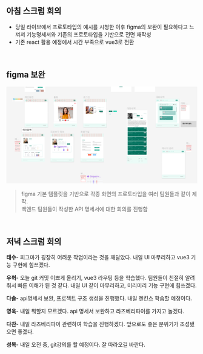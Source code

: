 <br>
</br>

## 아침 스크럼 회의
- 당일 라이브에서 프로토타입의 예시를 시청한 이후 figma의 보완이 필요하다고 느껴져 기능명세서와 기존의 프로토타입을 기반으로 전면 재작성
- 기존 react 활용 예정에서 시간 부족으로 vue3로 전환

<br>

## figma 보완
![이미지](image.png)
> figma 기본 템플릿을 기반으로 각종 화면의 프로토타입을 여러 팀원들과 같이 제작.  
> 백엔드 팀원들이 작성한 API 명세서에 대한 회의를 진행함

<br>

## 저녁 스크럼 회의

**태수**- 피그마가 굉장히 어려운 작업이라는 것을 깨달았다. 내일 UI 마무리하고 vue3 기능 구현에 힘쓰겠다.

**우혁**- 오늘 git 커밋 이쁘게 올리기, vue3 라우팅 등을 학습했다. 팀원들이 친절히 알려줘서 빠른 이해가 된 것 같다. 내일 UI 같이 마무리하고, 미리미리 기능 구현에 힘쓰겠다.

**다솔**- api명세서 보완, 프로젝트 구조 생성을 진행했다.  내일 젠킨스 학습할 예정이다.

**영욱**- 내일 뭐할지 모르겠다. api 명세서 보완하고 라즈베리파이를 가지고 놀겠다.

**다찬**- 내일 라즈베리파이 관련하여 학습을 진행하겠다.  앞으로도 좋은 분위기가 조성됐으면 좋겠다.

**성목**- 내일 오전 중, git강의를 할 예정이다. 잘 따라오길 바란다.